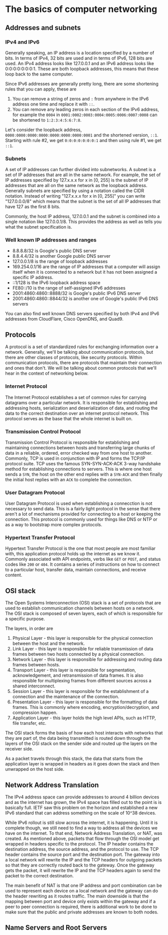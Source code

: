 # The basics of computer networking

## Addresses and subnets

### IPv4 and IPv6

Generally speaking, an IP address is a location specified by a number of bits. In terms of IPv4, 32 bits are used and in terms of IPv6, 128 bits are used. An IPv4 address looks like 127.0.0.1 and an IPv6 address looks like 0:0:0:0:0:0:0:1. These are both loopback addresses, this means that these loop back to the same computer.

Since IPv6 addresses are generally pretty long, there are some shortening rules that you can apply, these are

1. You can remove a string of zeros and `:` from anywhere in the IPv6 address one time and replace it with `::`.
2. You can remove any leading zeros in each section of the IPv6 address, for example the `0004` in `0001:0002:0003:0004:0005:0006:0007:0008` can be shortened to `1:2:3:4:5:6:7:8`.

Let's consider the loopback address, `0000:0000:0000:0000:0000:0000:0000:0001` and the shortened version, `::1`. Starting with rule #2, we get `0:0:0:0:0:0:0:1` and then using rule #1, we get `::1`.

### Subnets

A set of IP addresses can further divided into subnetworks. A subnet is a set of IP addresses that are all in the same network. For example, the set of IP addresses specified by 127.x.x.x for x in [0, 255] is the subnet of IP addresses that are all on the same network as the loopback address. Generally subnets are specified by using a notation called the CIDR notation. Instead of writing "127.x.x.x for x in [0, 255]" you can write "127.0.0.0/8" which means that the subnet is the set of all IP addresses that have 127 as the first 8 bits.

Commonly, the host IP address, 127.0.0.1 and the subnet is combined into a single notation like 127.0.0.1/8. This provides the address as well as tells you what the subnet specification is.

### Well known IP addresses and ranges

- 8.8.8.8/32 is Google's public DNS server
- 8.8.4.4/32 is another Google public DNS server
- 127.0.0.1/8 is the range of loopback addresses
- 169.254.0.1/16 are the range of IP addresses that a computer will assign itself when it is connected to a network but it has not been assigned a specific IP address.
- ::1/128 is the IPv6 loopback address space
- FE80::/10 is the range of self-assigned IPv6 addresses
- 2001:4860:4860::8888/32 is Google's public IPv6 DNS server
- 2001:4860:4860::8844/32 is another one of Google's public IPv6 DNS servers

You can also find well known DNS servers specified by both IPv4 and IPv6 addresses from CloudFlare, Cisco OpenDNS, and Quad9.

## Protocols

A protocol is a set of standardized rules for exchanging information over a network. Generally, we'll be talking about communication protocols, but there are other classes of protocols, like security protocols. Within communication protocols, there are protocols that maintain their connection and ones that don't. We will be talking about common protocols that we'll hear in the context of networking below.

### Internet Protocol

The Internet Protocol establishes a set of common rules for carrying datagrams over a particular network. It is responsible for establishing and addressing hosts, serialization and deserialization of data, and routing the data to the correct destination over an internet protocol network. This protocol serves as the base that the whole internet is built on.

### Transmission Control Protocol

Transmission Control Protocol is responsible for establishing and maintaining connections between hosts and transferring large chunks of data in a reliable, ordered, error checked way from one host to another. Commonly, TCP is used in conjunction with IP and forms the TCP/IP protocol suite. TCP uses the famous SYN-SYN-ACK-ACK 3-way handshake method for establishing connections to servers. This is where one host sends a `SYN`, the host on the other end replies with a `SYN-ACK` and then finally the initial host replies with an `ACK` to complete the connection.

### User Datagram Protocol

User Datagram Protocol is used when establishing a connecction is not necessary to send data. This is a fairly light protocol in the sense that there aren't a lot of mechanisms provided for connecting to a host or keeping the connection. This protocol is commonly used for things like DNS or NTP or as a way to bootstrap more complex protocols.

### Hypertext Transfer Protocol

Hypertext Transfer Protocol is the one that most people are most familiar with, this application protocol holds up the internet as we know it. Commonly associated with API endpoints, verbs like `GET` or `POST`, and status codes like `200` or `404`. It contains a series of instructions on how to connect to a particular host, transfer data, maintain connections, and receive content.

## OSI stack

The Open Systems Interconnection (OSI) stack is a set of protocols that are used to establish communication channels between hosts on a network. The OSI stack is composed of seven layers, each of which is responsible for a specific purpose.

The layers, in order are

1. Physical Layer - this layer is responsible for the physical connection between the host and the network.
2. Link Layer - this layer is responsible for reliable transmission of data frames between two hosts connected by a physical connection.
3. Network Layer - this layer is responsible for addressing and routing data frames between hosts.
4. Transport Layer - this layer is responsible for segmentation, acknowledgement, and retransmission of data frames. It is also responsible for multiplexing frames from different sources across a shared interconnect.
5. Session Layer - this layer is responsible for the establishment of a connection and the maintenance of the connection.
6. Presentation Layer - this layer is responsible for the formatting of data frames. This is commonly where encoding, encryption/decryption, and compression happen.
7. Application Layer - this layer holds the high level APIs, such as HTTP, file transfer, etc.

The OSI stack forms the basis of how each host interacts with networks that they are part of, the data being transmitted is routed down through the layers of the OSI stack on the sender side and routed up the layers on the receiver side.

As a packet travels through this stack, the data that starts from the application layer is wrapped in headers as it goes down the stack and then unwrapped on the host side.

## Network Address Translation

The IPv4 address space can provide addresses to around 4 billion devices and as the internet has grown, the IPv4 space has filled out to the point is is basically full. IETF saw this problem on the horizon and established a new IPv6 standard that can address something on the scale of 10^38 devices.

While IPv6 rollout is still slow across the internet, it is happening. Until it is complete though, we still need to find a way to address all the devices we have on the internet. To that end, Network Address Translation, or NAT, was created. As mentioned above, packets that flow through the OSI model get wrapped in headers specific to the protocol. The IP header contains the destination address, the source address, and the protocol to use. The TCP header contains the source port and the destination port. The gateway into a local network will rewrite the IP and the TCP headers for outgoing packets so that they are correctly routed back to the gateway. Once the gateway gets the packet, it will rewrite the IP and the TCP headers again to send the packet to the correct destination.

The main benefit of NAT is that one IP address and port combination can be used to represent each device on a local network and the gateway can do the header rewriting as it routes traffic. The main downside is that the mapping between port and device only exists within the gateway and if a peer to peer connection is required, there is additional work to be done to make sure that the public and private addresses are known to both nodes.

## Name Servers and Root Servers

